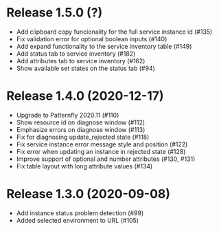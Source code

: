 # Release 1.5.0 (?)

- Add clipboard copy funcionality for the full service instance id (#135)
- Fix validation error for optional boolean inputs (#140)
- Add expand functionality to the service inventory table (#149)
- Add status tab to service inventory (#182)
- Add attributes tab to service inventory (#162)
- Show available set states on the status tab (#94)

# Release 1.4.0 (2020-12-17)

- Upgrade to Patternfly 2020.11 (#110)
- Show resource id on diagnose window (#112)
- Emphasize errors on diagnose window (#113)
- Fix for diagnosing update_rejected state (#118)
- Fix service instance error message style and position (#122)
- Fix error when updating an instance in rejected state (#128)
- Improve support of optional and number attributes (#130, #131)
- Fix table layout with long attribute values (#134)

# Release 1.3.0 (2020-09-08)

- Add instance status problem detection (#99)
- Added selected environment to URL (#105)
